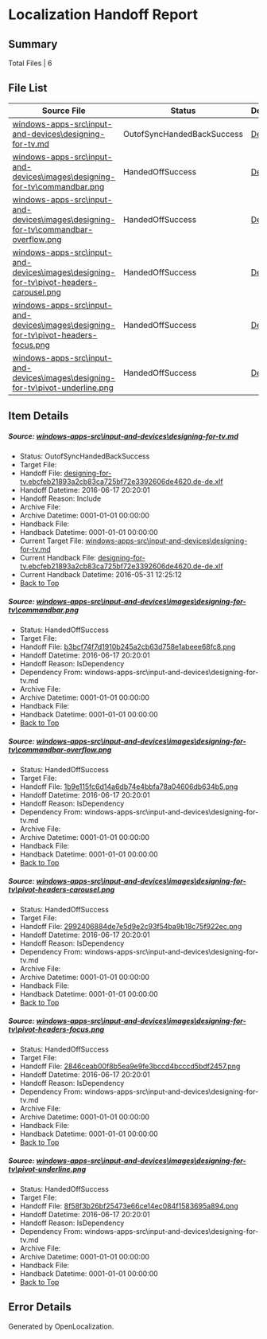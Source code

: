 # <a name='report-top'></a> Localization Handoff Report

## Summary
 Total Files | 6

## File List
 Source File | Status | Details 
 ----------- | ------ | ------- 
 [windows-apps-src\input-and-devices\designing-for-tv.md](https://github.com/Microsoft/windows-apps/blob/0088ada82b5479cf81f568806a807c304f1d54b7/windows-apps-src/input-and-devices/designing-for-tv.md) | OutofSyncHandedBackSuccess | [Details](#f64ed435a285d6d0a8a6d9763b7f23d3a120ffa02644)
 [windows-apps-src\input-and-devices\images\designing-for-tv\commandbar.png](https://github.com/Microsoft/windows-apps/blob/0088ada82b5479cf81f568806a807c304f1d54b7/windows-apps-src/input-and-devices/images/designing-for-tv/commandbar.png) | HandedOffSuccess | [Details](#b3bcf74f7d1910b245a2cb63d758e1abeee68fc82721)
 [windows-apps-src\input-and-devices\images\designing-for-tv\commandbar-overflow.png](https://github.com/Microsoft/windows-apps/blob/0088ada82b5479cf81f568806a807c304f1d54b7/windows-apps-src/input-and-devices/images/designing-for-tv/commandbar-overflow.png) | HandedOffSuccess | [Details](#1b9e115fc6d14a6db74e4bbfa78a04606db634b52720)
 [windows-apps-src\input-and-devices\images\designing-for-tv\pivot-headers-carousel.png](https://github.com/Microsoft/windows-apps/blob/0088ada82b5479cf81f568806a807c304f1d54b7/windows-apps-src/input-and-devices/images/designing-for-tv/pivot-headers-carousel.png) | HandedOffSuccess | [Details](#2992406884de7e5d9e2c93f54ba9b18c75f922ec2733)
 [windows-apps-src\input-and-devices\images\designing-for-tv\pivot-headers-focus.png](https://github.com/Microsoft/windows-apps/blob/0088ada82b5479cf81f568806a807c304f1d54b7/windows-apps-src/input-and-devices/images/designing-for-tv/pivot-headers-focus.png) | HandedOffSuccess | [Details](#2846ceab00f8b5ea9e9fe3bccd4bcccd5bdf24572734)
 [windows-apps-src\input-and-devices\images\designing-for-tv\pivot-underline.png](https://github.com/Microsoft/windows-apps/blob/0088ada82b5479cf81f568806a807c304f1d54b7/windows-apps-src/input-and-devices/images/designing-for-tv/pivot-underline.png) | HandedOffSuccess | [Details](#8f58f3b26bf25473e66ce14ec084f1583695a8942735)

## Item Details
##### <a name='f64ed435a285d6d0a8a6d9763b7f23d3a120ffa02644'></a> Source: [windows-apps-src\input-and-devices\designing-for-tv.md](https://github.com/Microsoft/windows-apps/blob/0088ada82b5479cf81f568806a807c304f1d54b7/windows-apps-src/input-and-devices/designing-for-tv.md)
* Status: OutofSyncHandedBackSuccess
* Target File: 
* Handoff File: [designing-for-tv.ebcfeb21893a2cb83ca725bf72e3392606de4620.de-de.xlf](https://github.com/Microsoft/WDG.handoff/blob/4fdcc811bc7db2e54388d3b635ac89d4560698c9/ol-handoff/Microsoft/windows-apps.de-de/master/designing-for-tv.ebcfeb21893a2cb83ca725bf72e3392606de4620.de-de.xlf)
* Handoff Datetime: 2016-06-17 20:20:01
* Handoff Reason: Include
* Archive File: 
* Archive Datetime: 0001-01-01 00:00:00
* Handback File: 
* Handback Datetime: 0001-01-01 00:00:00
* Current Target File: [windows-apps-src\input-and-devices\designing-for-tv.md](https://github.com/Microsoft/windows-apps.de-de/blob/bc116d2542b0e55dbcea8b0066b22f4fe390f61b/windows-apps-src/input-and-devices/designing-for-tv.md)
* Current Handback File: [designing-for-tv.ebcfeb21893a2cb83ca725bf72e3392606de4620.de-de.xlf](https://github.com/Microsoft/WDG.handback/blob/1c9c9003998bb686554b589e6359b74d3157482b/ol-handback/Microsoft/windows-apps.de-de/master/designing-for-tv.ebcfeb21893a2cb83ca725bf72e3392606de4620.de-de.xlf)
* Current Handback Datetime: 2016-05-31 12:25:12
* [Back to Top](#report-top)

##### <a name='b3bcf74f7d1910b245a2cb63d758e1abeee68fc82721'></a> Source: [windows-apps-src\input-and-devices\images\designing-for-tv\commandbar.png](https://github.com/Microsoft/windows-apps/blob/0088ada82b5479cf81f568806a807c304f1d54b7/windows-apps-src/input-and-devices/images/designing-for-tv/commandbar.png)
* Status: HandedOffSuccess
* Target File: 
* Handoff File: [b3bcf74f7d1910b245a2cb63d758e1abeee68fc8.png](https://github.com/Microsoft/WDG.handoff/blob/4fdcc811bc7db2e54388d3b635ac89d4560698c9/ol-handoff/Microsoft/windows-apps.de-de/master/b3bcf74f7d1910b245a2cb63d758e1abeee68fc8.png)
* Handoff Datetime: 2016-06-17 20:20:01
* Handoff Reason: IsDependency
* Dependency From: windows-apps-src\input-and-devices\designing-for-tv.md
* Archive File: 
* Archive Datetime: 0001-01-01 00:00:00
* Handback File: 
* Handback Datetime: 0001-01-01 00:00:00
* [Back to Top](#report-top)

##### <a name='1b9e115fc6d14a6db74e4bbfa78a04606db634b52720'></a> Source: [windows-apps-src\input-and-devices\images\designing-for-tv\commandbar-overflow.png](https://github.com/Microsoft/windows-apps/blob/0088ada82b5479cf81f568806a807c304f1d54b7/windows-apps-src/input-and-devices/images/designing-for-tv/commandbar-overflow.png)
* Status: HandedOffSuccess
* Target File: 
* Handoff File: [1b9e115fc6d14a6db74e4bbfa78a04606db634b5.png](https://github.com/Microsoft/WDG.handoff/blob/4fdcc811bc7db2e54388d3b635ac89d4560698c9/ol-handoff/Microsoft/windows-apps.de-de/master/1b9e115fc6d14a6db74e4bbfa78a04606db634b5.png)
* Handoff Datetime: 2016-06-17 20:20:01
* Handoff Reason: IsDependency
* Dependency From: windows-apps-src\input-and-devices\designing-for-tv.md
* Archive File: 
* Archive Datetime: 0001-01-01 00:00:00
* Handback File: 
* Handback Datetime: 0001-01-01 00:00:00
* [Back to Top](#report-top)

##### <a name='2992406884de7e5d9e2c93f54ba9b18c75f922ec2733'></a> Source: [windows-apps-src\input-and-devices\images\designing-for-tv\pivot-headers-carousel.png](https://github.com/Microsoft/windows-apps/blob/0088ada82b5479cf81f568806a807c304f1d54b7/windows-apps-src/input-and-devices/images/designing-for-tv/pivot-headers-carousel.png)
* Status: HandedOffSuccess
* Target File: 
* Handoff File: [2992406884de7e5d9e2c93f54ba9b18c75f922ec.png](https://github.com/Microsoft/WDG.handoff/blob/4fdcc811bc7db2e54388d3b635ac89d4560698c9/ol-handoff/Microsoft/windows-apps.de-de/master/2992406884de7e5d9e2c93f54ba9b18c75f922ec.png)
* Handoff Datetime: 2016-06-17 20:20:01
* Handoff Reason: IsDependency
* Dependency From: windows-apps-src\input-and-devices\designing-for-tv.md
* Archive File: 
* Archive Datetime: 0001-01-01 00:00:00
* Handback File: 
* Handback Datetime: 0001-01-01 00:00:00
* [Back to Top](#report-top)

##### <a name='2846ceab00f8b5ea9e9fe3bccd4bcccd5bdf24572734'></a> Source: [windows-apps-src\input-and-devices\images\designing-for-tv\pivot-headers-focus.png](https://github.com/Microsoft/windows-apps/blob/0088ada82b5479cf81f568806a807c304f1d54b7/windows-apps-src/input-and-devices/images/designing-for-tv/pivot-headers-focus.png)
* Status: HandedOffSuccess
* Target File: 
* Handoff File: [2846ceab00f8b5ea9e9fe3bccd4bcccd5bdf2457.png](https://github.com/Microsoft/WDG.handoff/blob/4fdcc811bc7db2e54388d3b635ac89d4560698c9/ol-handoff/Microsoft/windows-apps.de-de/master/2846ceab00f8b5ea9e9fe3bccd4bcccd5bdf2457.png)
* Handoff Datetime: 2016-06-17 20:20:01
* Handoff Reason: IsDependency
* Dependency From: windows-apps-src\input-and-devices\designing-for-tv.md
* Archive File: 
* Archive Datetime: 0001-01-01 00:00:00
* Handback File: 
* Handback Datetime: 0001-01-01 00:00:00
* [Back to Top](#report-top)

##### <a name='8f58f3b26bf25473e66ce14ec084f1583695a8942735'></a> Source: [windows-apps-src\input-and-devices\images\designing-for-tv\pivot-underline.png](https://github.com/Microsoft/windows-apps/blob/0088ada82b5479cf81f568806a807c304f1d54b7/windows-apps-src/input-and-devices/images/designing-for-tv/pivot-underline.png)
* Status: HandedOffSuccess
* Target File: 
* Handoff File: [8f58f3b26bf25473e66ce14ec084f1583695a894.png](https://github.com/Microsoft/WDG.handoff/blob/4fdcc811bc7db2e54388d3b635ac89d4560698c9/ol-handoff/Microsoft/windows-apps.de-de/master/8f58f3b26bf25473e66ce14ec084f1583695a894.png)
* Handoff Datetime: 2016-06-17 20:20:01
* Handoff Reason: IsDependency
* Dependency From: windows-apps-src\input-and-devices\designing-for-tv.md
* Archive File: 
* Archive Datetime: 0001-01-01 00:00:00
* Handback File: 
* Handback Datetime: 0001-01-01 00:00:00
* [Back to Top](#report-top)


## Error Details

Generated by OpenLocalization.
